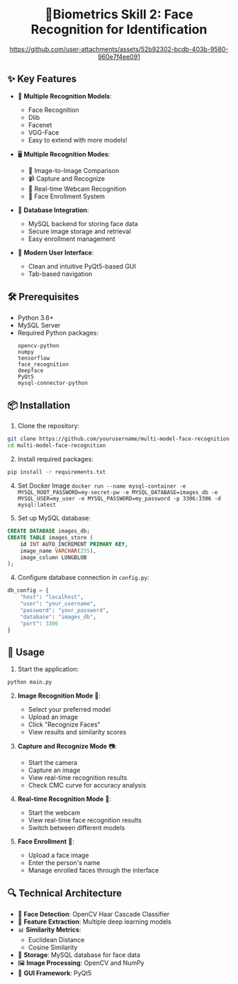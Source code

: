 <div align="center">
  <h1><strong> 👤Biometrics Skill 2: Face Recognition for Identification </strong></h1>
  
  https://github.com/user-attachments/assets/52b92302-bcdb-403b-9580-960e7f4ee091
</div>

## ✨ Key Features

- 🔄 **Multiple Recognition Models**:
  - Face Recognition
  - Dlib
  - Facenet
  - VGG-Face
  - Easy to extend with more models!

- 🖥️ **Multiple Recognition Modes**:
  - 📸 Image-to-Image Comparison
  - 📹 Capture and Recognize
  - 🎥 Real-time Webcam Recognition
  - 👥 Face Enrollment System

- 💾 **Database Integration**:
  - MySQL backend for storing face data
  - Secure image storage and retrieval
  - Easy enrollment management

- 🎨 **Modern User Interface**:
  - Clean and intuitive PyQt5-based GUI
  - Tab-based navigation

## 🛠️ Prerequisites

- Python 3.6+
- MySQL Server
- Required Python packages:
  ```
  opencv-python
  numpy
  tensorflow
  face_recognition
  deepface
  PyQt5
  mysql-connector-python
  ```

## 📦 Installation

1. Clone the repository:
```bash
git clone https://github.com/yourusername/multi-model-face-recognition.git
cd multi-model-face-recognition
```

2. Install required packages:
```bash
pip install -r requirements.txt
```

4. Set Docker Image
```docker run --name mysql-container -e MYSQL_ROOT_PASSWORD=my-secret-pw -e MYSQL_DATABASE=images_db -e MYSQL_USER=my_user -e MYSQL_PASSWORD=my_password -p 3306:3306 -d mysql:latest```


3. Set up MySQL database:
```sql
CREATE DATABASE images_db;
CREATE TABLE images_store (
    id INT AUTO_INCREMENT PRIMARY KEY,
    image_name VARCHAR(255),
    image_column LONGBLOB
);
```

4. Configure database connection in `config.py`:
```python
db_config = {
    "host": "localhost",
    "user": "your_username",
    "password": "your_password",
    "database": "images_db",
    "port": 3306
}
```

## 🚀 Usage

1. Start the application:
```bash
python main.py
```

2. **Image Recognition Mode** 📸:
   - Select your preferred model
   - Upload an image
   - Click "Recognize Faces"
   - View results and similarity scores

3. **Capture and Recognize Mode** 📷:
   - Start the camera
   - Capture an image
   - View real-time recognition results
   - Check CMC curve for accuracy analysis

4. **Real-time Recognition Mode** 🎥:
   - Start the webcam
   - View real-time face recognition results
   - Switch between different models

5. **Face Enrollment** 👤:
   - Upload a face image
   - Enter the person's name
   - Manage enrolled faces through the interface

## 🔍 Technical Architecture

- 🎯 **Face Detection**: OpenCV Haar Cascade Classifier
- 🧠 **Feature Extraction**: Multiple deep learning models
- 📊 **Similarity Metrics**:
  - Euclidean Distance
  - Cosine Similarity
- 💾 **Storage**: MySQL database for face data
- 🖼️ **Image Processing**: OpenCV and NumPy
- 🎨 **GUI Framework**: PyQt5

